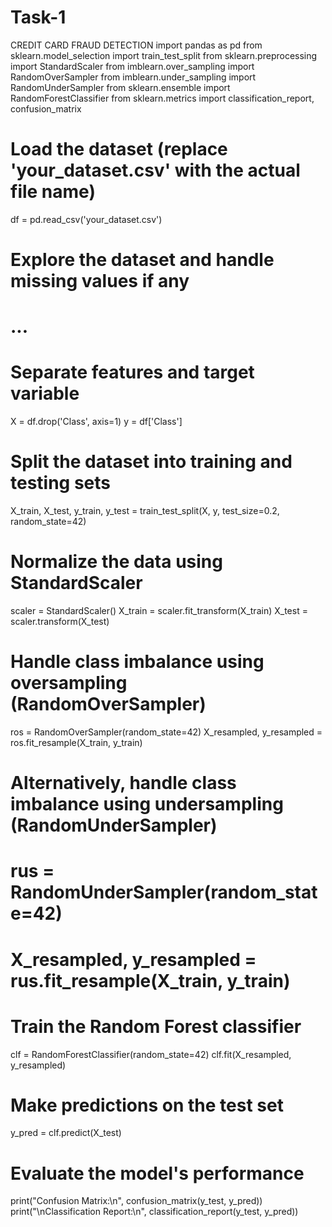# Task-1
CREDIT CARD FRAUD DETECTION
import pandas as pd
from sklearn.model_selection import train_test_split
from sklearn.preprocessing import StandardScaler
from imblearn.over_sampling import RandomOverSampler
from imblearn.under_sampling import RandomUnderSampler
from sklearn.ensemble import RandomForestClassifier
from sklearn.metrics import classification_report, confusion_matrix

# Load the dataset (replace 'your_dataset.csv' with the actual file name)
df = pd.read_csv('your_dataset.csv')

# Explore the dataset and handle missing values if any
# ...

# Separate features and target variable
X = df.drop('Class', axis=1)
y = df['Class']

# Split the dataset into training and testing sets
X_train, X_test, y_train, y_test = train_test_split(X, y, test_size=0.2, random_state=42)

# Normalize the data using StandardScaler
scaler = StandardScaler()
X_train = scaler.fit_transform(X_train)
X_test = scaler.transform(X_test)

# Handle class imbalance using oversampling (RandomOverSampler)
ros = RandomOverSampler(random_state=42)
X_resampled, y_resampled = ros.fit_resample(X_train, y_train)

# Alternatively, handle class imbalance using undersampling (RandomUnderSampler)
# rus = RandomUnderSampler(random_state=42)
# X_resampled, y_resampled = rus.fit_resample(X_train, y_train)

# Train the Random Forest classifier
clf = RandomForestClassifier(random_state=42)
clf.fit(X_resampled, y_resampled)

# Make predictions on the test set
y_pred = clf.predict(X_test)

# Evaluate the model's performance
print("Confusion Matrix:\n", confusion_matrix(y_test, y_pred))
print("\nClassification Report:\n", classification_report(y_test, y_pred))

